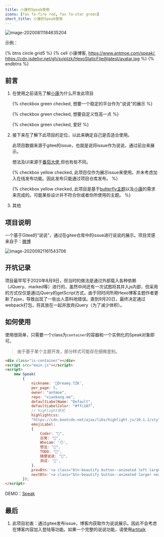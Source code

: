 ```yaml
---
title: 小康的Speak使用
icons: [fas fa-fire red, fas fa-star green]
short_title: 小康的Speak使用
---
```


![image-20200811184635204](https://cdn.jsdelivr.net/gh/blogimg/HexoStaticFile2@0bdc30cf733b8af36a4a42a248878eb75de8795a/2020/08/11/4e58737222b4bf0ecbb4e9040fd039ed.png)

示例：

{% btns circle grid5 %}
{% cell 小康博客, https://www.antmoe.com/speak/, https://cdn.jsdelivr.net/gh/sviptzk/HexoStaticFile@latest/avatar.jpg %}
{% endbtns %}



## 前言

1. 在使用之前请先了解[小康](https://xiaokang.me/)为什么开发此项目

   {% checkbox green checked, 想要一个稳定的平台作为"说说"的展示 %}

   {% checkbox green checked, 想要自定义性高一点 %}

   {% checkbox green checked, 爱好 %}

2. 接下来在了解下此项目的定位，以此来确定自己是否适合使用。

   此项目数据来源于gitee的issue，也就是说将issue作为说说，通过前台来展示。

   想法及UI来源于[番茄大佬](https://tomotoes.com/blog/weibo/),但也有些不同。

   {% checkbox yellow checked, 此项目仅作为展示issue来使用。并未考虑加入在线发布功能。因此发布只能通过项目仓库发布。 %}

   {% checkbox yellow checked, 此项目是基于[butterfly主题](https://github.com/jerryc127/hexo-theme-butterfly)以及[小康](https://xiaokang.me/)的需求来完成的。可能某些设计并不符合你或者你所使用的主题。 %}

3. 其他

## 项目说明

一个基于Gitee的“说说”，通过在gitee仓库中的issue进行说说的展示。项目灵感来自于：[微博](https://tomotoes.com/blog/weibo/)

![image-20200921161543706](https://files.alexhchu.com/2020/09/21/59c7e63d3e50c.png)

## 开坑记录

项目最早写于2020年8月9日，但当时的做法是通过外部载入各种依赖（JQuery、marked等）进行的，虽然中间还有一次试图将其并入js内部，但采用的方式仅仅是通过jQuery的getScript方式，由于同时间所用Hexo博客主题作者更新了pjax，导致出现了一些出人意料地错误。直到9月20日，最终决定通过webpack打包，将其放在一起并放弃jQuery（为了减少体积）。

## 如何使用

使用很简单，只需要一个class为`container`的容器和一个实例化的Speak对象即可。

> 由于基于某个主题开发，部分样式可能存在细微差别。

```html
<div class="is-container"></div>
<script src="main.js"></script>
<script>
    new Speak(
        {
            nickname: '🦄Dreamy.TZK',
            per_page: 5,
            owner: "antmoe",
            repo: "xiaokang.me",
            defaultLabelName: "Default",
            defaultLabelColor: "#ffc107",
            // highlight样式
            highlightcss:
            "https://cdn.bootcdn.net/ajax/libs/highlight.js/10.1.1/styles/monokai-sublime.min.css",
            emojiLabel:
            {
                Coder: "🎯",
                日常: "💬",
                Whoiam: '😶',
                想法: "💫",
                TODO: "🚧",
                随便说说: "🎈",
                测试: '👻',
            },
            prevBtn:'<a class="btn-beautify button--animated left larger prev red" href="#" title="上一页" style="display:none;float:left" data-pjax-state=""><i class="far fa-hand-point-left fa-fw"></i> 上一页</a>',
            nextBtn:'<a class="btn-beautify button--animated larger next red" href="#" title="下一页" style="float: right; display: block;" data-pjax-state=""><i class="far fa-hand-point-right fa-fw"></i> 下一页</a>',
        });
</script>
```

DEMO：[Speak](https://www.antmoe.com/speak)

## 最后

1. 此项目初衷：通过gitee发布issue，博客内获取作为说说展示。因此不会考虑在博客内容加入登陆等功能。如果一个完整的说说功能，请使用[artitalk](https://artitalk.js.org/)
